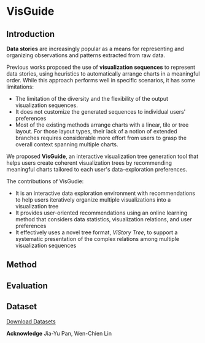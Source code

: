 # VisGuide

## Introduction
**Data stories** are increasingly popular as a means for representing and organizing observations and patterns extracted from raw data. 

Previous works proposed the use of **visualization sequences** to represent data stories, using heuristics to automatically arrange charts in a meaningful order. While this approach performs well in specific scenarios, it has some limitations:

* The limitation of the diversity and the flexibility of the output visualization sequences.
* It does not customize the generated sequences to individual users' preferences
* Most of the existing methods arrange charts with a linear, tile or tree layout. For those layout types, their lack of a notion of extended branches requires considerable more effort from users to grasp the overall context spanning multiple charts.

We proposed **VisGuide**, an interactive visualization tree generation tool that helps users create coherent visualization trees by recommending meaningful charts tailored to each user's data-exploration preferences. 

The contributions of VisGudie:

* It is an interactive data exploration environment with recommendations to help users iteratively organize multiple visualizations into a visualization tree
* It  provides user-oriented recommendations using an online learning method that considers data statistics, visualization relations, and user preferences
* It effectively uses a novel tree format, *ViStory Tree*, to support a systematic  presentation of the complex relations among multiple visualization sequences

## Method

## Evaluation




## Dataset
[Download Datasets](https://drive.google.com/drive/folders/13CNfDDpSL_Lyk4QCw4QT9PAJfAulPEzh?usp=sharing)


**Acknowledge**
Jia-Yu Pan, Wen-Chien Lin
